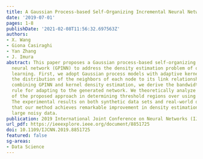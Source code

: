 ```yaml
---
title: A Gaussian Process-based Self-Organizing Incremental Neural Network
date: '2019-07-01'
pages: 1-8
publishDate: '2021-02-08T11:56:32.697563Z'
authors:
- X. Wang
- Giona Casiraghi
- Yan Zhang
- J. Imura
abstract: This paper proposes a Gaussian process-based self-organizing incremental
  neural network (GPINN) to address the density estimation problem of online unsupervised
  learning. First, we adopt Gaussian process models with adaptive kernels that map
  the distribution of the neighbors of each node to its link relationship. Second,
  combining GPINN and kernel density estimation, we derive the bandwidth matrix updating
  rule for adapting to the generated network. We theoretically analyze the advantages
  of the proposed approach in determining threshold regions over using distance measures.
  The experimental results on both synthetic data sets and real-world data sets show
  that our method achieves remarkable improvement in density estimation accuracy for
  large noisy data.
publication: 2019 International Joint Conference on Neural Networks (IJCNN)
url_pdf: https://ieeexplore.ieee.org/document/8851725
doi: 10.1109/IJCNN.2019.8851725
featured: false
sg-areas:
- Data Science
---
```

